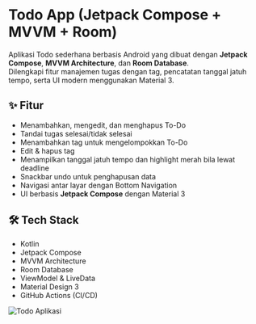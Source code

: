 # Todo App (Jetpack Compose + MVVM + Room)

Aplikasi Todo sederhana berbasis Android yang dibuat dengan **Jetpack Compose**, **MVVM Architecture**, dan **Room Database**.  
Dilengkapi fitur manajemen tugas dengan tag, pencatatan tanggal jatuh tempo, serta UI modern menggunakan Material 3.

## ✨ Fitur
- Menambahkan, mengedit, dan menghapus To-Do
- Tandai tugas selesai/tidak selesai
- Menambahkan tag untuk mengelompokkan To-Do
- Edit & hapus tag
- Menampilkan tanggal jatuh tempo dan highlight merah bila lewat deadline
- Snackbar undo untuk penghapusan data
- Navigasi antar layar dengan Bottom Navigation
- UI berbasis **Jetpack Compose** dengan Material 3

## 🛠️ Tech Stack
- Kotlin
- Jetpack Compose
- MVVM Architecture
- Room Database
- ViewModel & LiveData
- Material Design 3
- GitHub Actions (CI/CD)

![Todo Aplikasi](https://github.com/ardhaniahlan/todo-jetpack-compose/blob/master/todo.gif)
